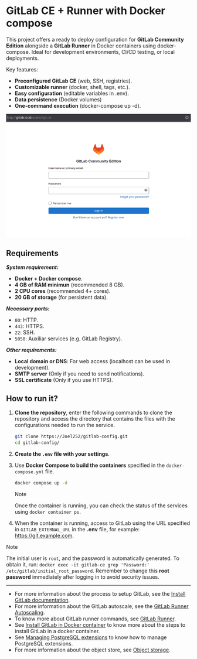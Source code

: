 # GitLab CE + Runner with Docker compose

This project offers a ready to deploy configuration for **GitLab Community Edition** alongside a **GitLab Runner** in Docker containers using docker-compose. Ideal for development environments, CI/CD testing, or local deployments.

Key features:

- **Preconfigured GitLab CE** (web, SSH, registries).
- **Customizable runner** (docker, shell, tags, etc.).
- **Easy configuration** (editable variables in .env).
- **Data persistence** (Docker volumes)
- **One-command execution** (docker-compose up -d).

![overview](images/overview.png)

## Requirements

**_System requirement:_**

- **Docker + Docker compose**.
- **4 GB of RAM minimun** (recommended 8 GB).
- **2 CPU cores** (recommended 4+ cores).
- **20 GB of storage** (for persistent data).

**_Necessary ports:_**

- `80`: HTTP.
- `443`: HTTPS.
- `22`: SSH.
- `5050`: Auxiliar services (e.g. GitLab Registry).

**_Other requirements:_**

- **Local domain or DNS**: For web access (localhost can be used in development).
- **SMTP server** (Only if you need to send notifications).
- **SSL certificate** (Only if you use HTTPS).

## How to run it?

1. **Clone the repository**, enter the following commands to clone the repository and access the directory that contains the files with the configurations needed to run the service.

   ```bash
   git clone https://Joel252/gitlab-config.git
   cd gitlab-config/
   ```

2. **Create the `.env` file with your settings**.

3. Use **Docker Compose to build the containers** specified in the `docker-compose.yml` file.

   ```bash
   docker compose up -d
   ```

   > [!note]
   > Once the container is running, you can check the status of the services using `docker container ps`.

4. When the container is running, access to GitLab using the URL specified in `GITLAB_EXTERNAL_URL` in the **.env** file, for example: <https://git.example.com>.

> [!note]
> The initial user is `root`, and the password is automatically generated. To obtain it, run: `docker exec -it gitlab-ce grep 'Password:' /etc/gitlab/initial_root_password`.
> Remember to change this **root password** immediately after logging in to avoid security issues.

---

- For more information about the process to setup GitLab, see the [Install GitLab documentation](https://docs.gitlab.com/ee/install/aws/).
- For more information about the GitLab autoscale, see the [GitLab Runner Autoscaling](https://docs.gitlab.com/runner/runner_autoscale/).
- To know more about GitLab runner commands, see [GitLab Runner](https://docs.gitlab.com/runner/commands/).
- See [Install GitLab in Docker container](https://docs.gitlab.com/ee/install/docker/) to know more about the steps to install GitLab in a docker container.
- See [Managing PostgreSQL extensions](https://docs.gitlab.com/ee/install/postgresql_extensions.html) to know how to manage PostgreSQL extensions.
- For more information about the object store, see [Object storage](https://docs.gitlab.com/ee/administration/object_storage.html).
